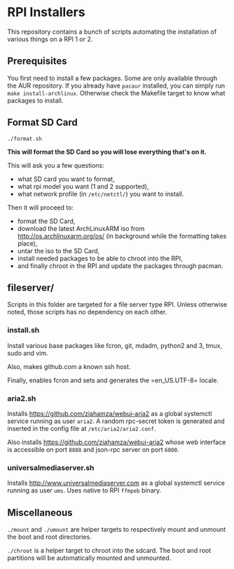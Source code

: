 # RPI Installers

This repository contains a bunch of scripts automating the installation of
various things on a RPI 1 or 2.


## Prerequisites

You first need to install a few packages. Some are only available through the
AUR repository. If you already have `pacaur` installed, you can simply run `make
install-archlinux`. Otherwise check the Makefile target to know what packages to
install.


## Format SD Card

	./format.sh
    
**This will format the SD Card so you will lose everything that's on it.**

This will ask you a few questions:
* what SD card you want to format,
* what rpi model you want (1 and 2 supported),
* what network profile (in `/etc/netctl/`) you want to install.

Then it will proceed to:
* format the SD Card,
* download the latest ArchLinuxARM iso from http://os.archlinuxarm.org/os/ (in
  background while the formatting takes place),
* untar the iso to the SD Card,
* install needed packages to be able to chroot into the RPI,
* and finally chroot in the RPI and update the packages through pacman.


## fileserver/

Scripts in this folder are targeted for a file server type RPI. Unless otherwise
noted, those scripts has no dependency on each other.

### install.sh

Install various base packages like fcron, git, mdadm, python2 and 3, tmux, sudo
and vim.

Also, makes github.com a known ssh host.

Finally, enables fcron and sets and generates the =en_US.UTF-8= locale.

### aria2.sh

Installs https://github.com/ziahamza/webui-aria2 as a global systemctl service
running as user `aria2`. A random rpc-secret token is generated and inserted in
the config file at `/etc/aria2/aria2.conf`.

Also installs https://github.com/ziahamza/webui-aria2 whose web interface is
accessible on port `8888` and json-rpc server on port `6800`.

### universalmediaserver.sh

Installs http://www.universalmediaserver.com as a global systemctl service
running as user `ums`. Uses native to RPI `ffmpeb` binary.

## Miscellaneous

`./mount` and `./umount` are helper targets to respectively mount and unmount
the boot and root directories.

`./chroot` is a helper target to chroot into the sdcard. The boot and root
partitions will be automatically mounted and unmounted.
